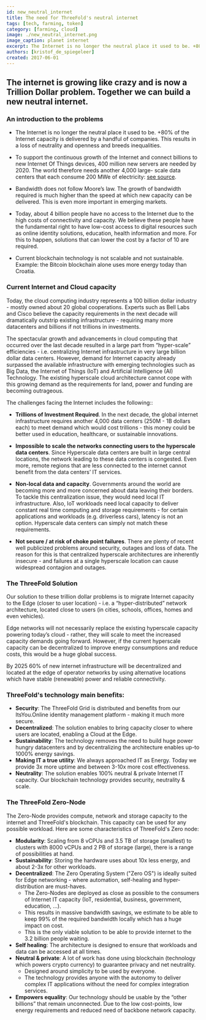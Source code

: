 ```yaml
---
id: new_neutral_internet
title: The need for ThreeFold's neutral internet
tags: [tech, farming, token]
category: [farming, cloud]
image: ./new_neutral_internet.png
image_caption: planet internet
excerpt: The Internet is no longer the neutral place it used to be. +80% of the Internet capacity is delivered by a handful of companies..
authors: [kristof_de_spiegeleer]
created: 2017-06-01
---
```


## The internet is growing like crazy and is now a Trillion Dollar problem. Together we can build a new neutral internet.

### An introduction to the problems

- The Internet is no longer the neutral place it used to be. +80% of the Internet capacity is delivered by a handful of companies. This results in a loss of neutrality and openness and breeds inequalities.

- To support the continuous growth of the Internet and connect billions to new Internet Of Things devices, 400 million new servers are needed by 2020. The world therefore needs another 4,000 large- scale data centers that each consume 200 MWe of electricity: [see source](http://bit.ly/1UPUZYG).

- Bandwidth does not follow Moore’s law. The growth of bandwidth required is much higher than the speed at which new capacity can be delivered. This is even more important in emerging markets.

- Today, about 4 billion people have no access to the Internet due to the high costs of connectivity and capacity. We believe these people have the fundamental right to have low-cost access to digital resources such as online identity solutions, education, health information and more. For this to happen, solutions that can lower the cost by a factor of 10 are required.

- Current blockchain technology is not scalable and not sustainable. Example: the Bitcoin blockchain alone uses more energy today than Croatia.


### Current Internet and Cloud capacity

Today, the cloud computing industry represents a 100 billion dollar industry - mostly owned about 20 global cooperations. Experts such as Bell Labs and Cisco believe the capacity requirements in the next decade will dramatically outstrip existing infrastructure - requiring many more datacenters and billions if not trillions in investments.

The spectacular growth and advancements in cloud computing that occurred over the last decade resulted in a large part from “hyper-scale” efficiencies - i.e. centralizing Internet infrastructure in very large billion dollar data centers.  However, demand for Internet capacity already surpassed the available infrastructure with emerging technologies such as Big Data, the Internet of Things (IoT) and Artificial Intelligence (AI) Technology.  The existing hyperscale cloud architecture cannot cope with this growing demand as the requirements for land, power and funding are becoming outrageous.  

The challenges facing the Internet includes the following::

- **Trillions of Investment Required**.  In the next decade, the global internet infrastructure requires another 4,000 data centers (250M - 1B dollars each) to meet demand which would cost trillions - this money could be better used in education, healthcare, or sustainable innovations. 

- **Impossible to scale the networks connecting users to the hyperscale data centers**.  Since Hyperscale data centers are built in large central locations, the network leading to these data centers is congested.  Even more, remote regions that are less connected to the internet cannot benefit from the data centers’ IT services.

- **Non-local data and capacity**.  Governments around the world are becoming more and more concerned about data leaving their borders. To tackle this centralization issue, they would need local IT infrastructure.  Also, IoT workloads need local capacity to deliver constant real time computing and storage requirements - for certain applications and workloads (e.g. driverless cars), latency is not an option. Hyperscale data centers can simply not match these requirements.

- **Not secure / at risk of choke point failures**.  There are plenty of recent well publicized problems around security, outages and loss of data. The reason for this is that centralized hyperscale architectures are inherently insecure - and failures at a single hyperscale location can cause widespread contagion and outages.

### The ThreeFold Solution

Our solution to these trillion dollar problems is to migrate Internet capacity to the Edge (closer to user location) - i.e. a “hyper-distributed” network architecture, located close to users (in cities, schools, offices, homes and even vehicles).

Edge networks will not necessarily replace the existing hyperscale capacity powering today’s cloud - rather, they will scale to meet the increased capacity demands going forward. However, if the current hyperscale capacity can be decentralized to improve energy consumptions and reduce costs, this would be a huge global success.

By 2025 60% of new internet infrastructure will be decentralized and located at the edge of operator networks by using alternative locations which have stable (renewable) power and reliable connectivity.

### ThreeFold's technology main benefits:

- **Security**: The ThreeFold Grid is distributed and benefits from our ItsYou.Online identity management platform - making it much more secure.
- **Decentralized**: The solution enables to bring capacity closer to where users are located, enabling a Cloud at the Edge.
- **Sustainability**: The technology removes the need to build huge power hungry datacenters and by decentralizing the architecture enables up-to 1000% energy savings.
- **Making IT a true utility**:  We always approached IT as Energy. Today we provide 3x more uptime and between 3-10x more cost effectiveness.
- **Neutrality**: The solution enables 100% neutral & private Internet IT capacity. Our blockchain technology provides security, neutrality & scale.

### The ThreeFold Zero-Node

The Zero-Node provides compute, network and storage capacity to the internet and ThreeFold's blockchain. This capacity can be used for any possible workload. Here are some characteristics of ThreeFold's Zero node:

- **Modularity**: Scaling from 8 vCPUs and 3.5 TB of storage (smallest) to clusters with 8000 vCPUs and 2 PB of storage (large), there is a range of possibilities at hand.
- **Sustainability**: Storing the hardware uses about 10x less energy, and about 2-3x for other workloads.
- **Decentralized**: The Zero Operating System ("Zero OS") is ideally suited for Edge networking - where automation, self-healing and hyper-distribution are must-haves.  
	- The Zero-Nodes are deployed as close as possible to the consumers of Internet IT capacity (IoT, residential, business, government, education, …).
	- This results in massive bandwidth savings, we estimate to be able to keep 99% of the required bandwidth locally which has a huge impact on cost.
	- This is the only viable solution to be able to provide internet to the 3.2 billion people waiting.
- **Self healing**: The architecture is designed to ensure that workloads and data can be accessed at all times. 
- **Neutral & private**: A lot of work has done using blockchain (technology which powers crypto currency) to guarantee privacy and net neutrality.
	- Designed around simplicity to be used by everyone.
	- The technology provides anyone with the autonomy to deliver complex IT applications without the need for complex integration services.
- **Empowers equality**: Our technology should be usable by the “other billions” that remain unconnected. Due to the low cost-points, low energy requirements and reduced need of backbone network capacity.
